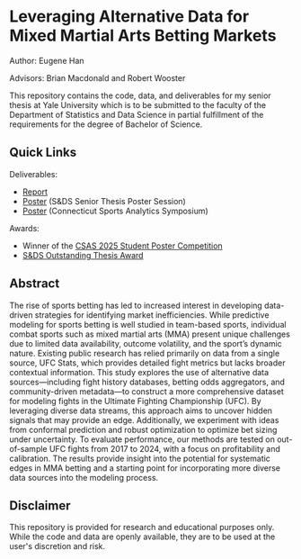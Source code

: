 # Leveraging Alternative Data for Mixed Martial Arts Betting Markets

Author: Eugene Han

Advisors: Brian Macdonald and Robert Wooster

This repository contains the code, data, and deliverables for my senior thesis at Yale University which is to be submitted to the faculty of the Department of Statistics and Data Science in partial fulfillment of the requirements for the degree of Bachelor of Science.


## Quick Links

Deliverables:
- [Report](report/Thesis%20Report.pdf)
- [Poster](poster/thesis/Thesis%20Poster.pdf) (S&DS Senior Thesis Poster Session)
- [Poster](poster/CSAS/CSAS%202025%20Poster.pdf) (Connecticut Sports Analytics Symposium)


Awards:
- Winner of the [CSAS 2025 Student Poster Competition](https://statds.org/events/csas2025/index.html)
- [S&DS Outstanding Thesis Award](https://statistics.yale.edu/news/2025-sds-commencement-and-awards)


## Abstract

The rise of sports betting has led to increased interest in developing data-driven strategies for identifying market inefficiencies. While predictive modeling for sports betting is well studied in team-based sports, individual combat sports such as mixed martial arts (MMA) present unique challenges due to limited data availability, outcome volatility, and the sport’s dynamic nature. Existing public research has relied primarily on data from a single source, UFC Stats, which provides detailed fight metrics but lacks broader contextual information. This study explores the use of alternative data sources—including fight history databases, betting odds aggregators, and community-driven metadata—to construct a more comprehensive dataset for modeling fights in the Ultimate Fighting Championship (UFC). By leveraging diverse data streams, this approach aims to uncover hidden signals that may provide an edge. Additionally, we experiment with ideas from conformal prediction and robust optimization to optimize bet sizing under uncertainty. To evaluate performance, our methods are tested on out-of-sample UFC fights from 2017 to 2024, with a focus on profitability and calibration. The results provide insight into the potential for systematic edges in MMA betting and a starting point for incorporating more diverse data sources into the modeling process.


## Disclaimer

This repository is provided for research and educational purposes only. While the code and data are openly available, they are to be used at the user's discretion and risk.
